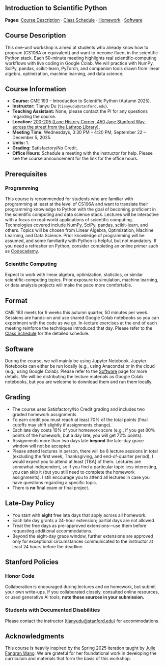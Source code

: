 ## Introduction to Scientific Python

**Pages:** [Course Description](index.md) · [Class Schedule](schedule.md) · [Homework](homework.md) · [Software](software.md)

## Course Description
This one-unit workshop is aimed at students who already know how to program (CS106A or equivalent) and want to become fluent in the scientific Python stack. Each 50-minute meeting highlights real scientific-computing workflows with live coding in Google Colab. We will practice with NumPy, SciPy, pandas, scikit-learn, PyTorch, and companion tools drawn from linear algebra, optimization, machine learning, and data science.

## Course Information
- **Course:** CME 193 – Introduction to Scientific Python (Autumn 2025).
- **Instructor:** Tianyu Du (`tianyudu@stanford.edu`).
- **Teaching Assistant:** None, please contact the PI for any questions regarding the course.
- **Location:** [200-205 (Lane History Corner, 450 Jane Stanford Way, across the street from the Lathrop Library)](http://campus-map.stanford.edu/?srch=200-205).
- **Meeting Time:** Wednesdays, 3:30 PM – 4:20 PM, September 22 – December 5, 2025.
- **Units:** 1.
- **Grading:** Satisfactory/No Credit.
- **Office Hours:** Schedule a meeting with the instructor for help. Please see the course announcement for the link for the office hours.

## Prerequisites
### Programming
This course is recommended for students who are familiar with programming at least at the level of CS106A and want to translate their programming knowledge to Python with the goal of becoming proficient in the scientific computing and data science stack. Lectures will be interactive with a focus on real-world applications of scientific computing. Technologies covered include NumPy, SciPy, pandas, scikit-learn, and others. Topics will be chosen from Linear Algebra, Optimization, Machine Learning, and Data Science. Prior knowledge of programming will be assumed, and some familiarity with Python is helpful, but not mandatory. If you need a refresher on Python, consider completing an online primer such as [Codecademy](http://www.codecademy.com/en/tracks/python).

### Scientific Computing
Expect to work with linear algebra, optimization, statistics, or similar scientific-computing topics. Prior exposure to simulation, machine learning, or data analysis projects will make the pace more comfortable.

## Format
CME 193 meets for 9 weeks this autumn quarter, 50 minutes per week. Sessions are hands-on and use shared Google Colab notebooks so you can experiment with the code as we go. In-lecture exercises at the end of each meeting reinforce the techniques introduced that day. Please refer to the [Class Schedule](schedule.md) for the detailed schedule.

## Software
During the course, we will mainly be using Jupyter Notebook. Jupyter Notebooks can either be run locally (e.g., using Anaconda) or in the cloud (e.g., using Google Colab). Please refer to the [Software](software.md) page for more details. We will be distributing the lecture materials as Google Colab notebooks, but you are welcome to download them and run them locally.

## Grading
- The course uses Satisfactory/No Credit grading and includes two graded homework assignments.
- To earn credit you must reach at least 70% of the total points (final cutoffs may shift slightly if assignments change).
- Each late day costs 10% of your homework score (e.g., if you get 80\% points of the homework, but a day late, you will get 72\% points).
- Assignments more than two days late **beyond** the late-day grace window will not be accepted.
- Please attend lectures in person, there will be 8 lecture sessions in total (excluding the first week, Thanksgiving, and end-of-quarter period), I would expect you to attend at least [TBA] of them. Lectures are somewhat independent, so if you find a particular topic less interesting, you can skip it (but you still need to complete the homework assignments). I still encourage you to attend all lectures in case you have questions regarding a specific topic.
- There is **no** final exam or final project.

## Late-Day Policy
- You start with **eight** free late days that apply across all homework.
- Each late day grants a 24-hour extension; partial days are not allowed.
- Treat the free days as pre-approved extensions—use them before requesting additional accommodations.
- Beyond the eight-day grace window, further extensions are approved only for exceptional circumstances communicated to the instructor at least 24 hours before the deadline.

## Stanford Policies
### Honor Code
Collaboration is encouraged during lectures and on homework, but submit your own write-ups. If you collaborated closely, consulted online resources, or used generative AI tools, **note those sources in your submission.**

### Students with Documented Disabilities
Please contact the instructor (tianyudu@stanford.edu) for accommodations.

## Acknowledgments
This course is heavily inspired by the Spring 2025 iteration taught by [Julie Fangran Wang](https://web.stanford.edu/class/cme193/index.html). We are grateful for her foundational work in developing the curriculum and materials that form the basis of this workshop.
